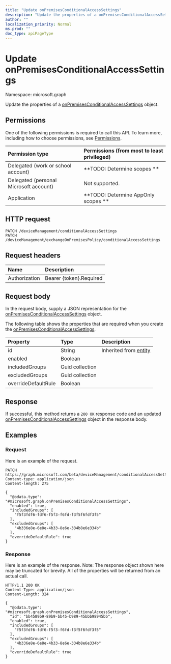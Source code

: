 ```yaml
---
title: "Update onPremisesConditionalAccessSettings"
description: "Update the properties of a onPremisesConditionalAccessSettings object."
author: ""
localization_priority: Normal
ms.prod: ""
doc_type: apiPageType
---
```


# Update onPremisesConditionalAccessSettings

Namespace: microsoft.graph

Update the properties of a [onPremisesConditionalAccessSettings](../resources/onpremisesconditionalaccesssettings.md) object.

## Permissions
One of the following permissions is required to call this API. To learn more, including how to choose permissions, see [Permissions](/concepts/permissions-reference.md).

|Permission type|Permissions (from most to least privileged)|
|:---|:---|
|Delegated (work or school account)|**TODO: Determine scopes **|
|Delegated (personal Microsoft account)|Not supported.|
|Application|**TODO: Determine AppOnly scopes **|

## HTTP request
<!-- {
  "blockType": "ignored"
}
-->
``` http
PATCH /deviceManagement/conditionalAccessSettings
PATCH /deviceManagement/exchangeOnPremisesPolicy/conditionalAccessSettings
```

## Request headers
|Name|Description|
|:---|:---|
|Authorization|Bearer {token}.Required|

## Request body
In the request body, supply a JSON representation for the [onPremisesConditionalAccessSettings](../resources/onpremisesconditionalaccesssettings.md) object.

The following table shows the properties that are required when you create the [onPremisesConditionalAccessSettings](../resources/onpremisesconditionalaccesssettings.md).

|Property|Type|Description|
|:---|:---|:---|
|id|String| Inherited from [entity](../resources/entity.md)|
|enabled|Boolean||
|includedGroups|Guid collection||
|excludedGroups|Guid collection||
|overrideDefaultRule|Boolean||



## Response
If successful, this method returns a `200 OK` response code and an updated [onPremisesConditionalAccessSettings](../resources/onpremisesconditionalaccesssettings.md) object in the response body.

## Examples

### Request
Here is an example of the request.
<!-- {
  "blockType": "request",
  "name": "update_onpremisesconditionalaccesssettings"
}
-->
``` http
PATCH https://graph.microsoft.com/beta/deviceManagement/conditionalAccessSettings
Content-type: application/json
Content-length: 275

{
  "@odata.type": "#microsoft.graph.onPremisesConditionalAccessSettings",
  "enabled": true,
  "includedGroups": [
    "f5f3fdf6-fdf6-f5f3-f6fd-f3f5f6fdf3f5"
  ],
  "excludedGroups": [
    "4b336e8e-6e8e-4b33-8e6e-334b8e6e334b"
  ],
  "overrideDefaultRule": true
}
```

### Response
Here is an example of the response. Note: The response object shown here may be truncated for brevity. All of the properties will be returned from an actual call.
<!-- {
  "blockType": "response",
  "truncated": true
}
-->
``` http
HTTP/1.1 200 OK
Content-Type: application/json
Content-Length: 324

{
  "@odata.type": "#microsoft.graph.onPremisesConditionalAccessSettings",
  "id": "bb4589b9-89b9-bb45-b989-45bbb98945bb",
  "enabled": true,
  "includedGroups": [
    "f5f3fdf6-fdf6-f5f3-f6fd-f3f5f6fdf3f5"
  ],
  "excludedGroups": [
    "4b336e8e-6e8e-4b33-8e6e-334b8e6e334b"
  ],
  "overrideDefaultRule": true
}
```

